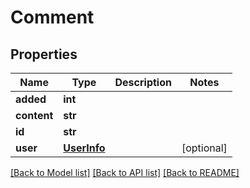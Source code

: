 # Comment

## Properties
Name | Type | Description | Notes
------------ | ------------- | ------------- | -------------
**added** | **int** |  | 
**content** | **str** |  | 
**id** | **str** |  | 
**user** | [**UserInfo**](UserInfo.md) |  | [optional] 

[[Back to Model list]](../README.md#documentation-for-models) [[Back to API list]](../README.md#documentation-for-api-endpoints) [[Back to README]](../README.md)

